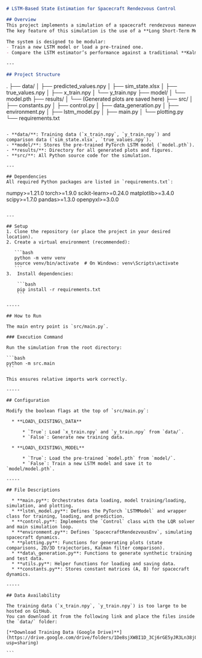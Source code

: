 ```markdown
# LSTM-Based State Estimation for Spacecraft Rendezvous Control

## Overview
This project implements a simulation of a spacecraft rendezvous maneuver using a **Linear-Quadratic Regulator (LQR)** for control.
The key feature of this simulation is the use of a **Long Short-Term Memory (LSTM)** neural network as a state estimator, predicting the spacecraft's full state (position and velocity) from a sequence of partial measurements.

The system is designed to be modular:
- Train a new LSTM model or load a pre-trained one.
- Compare the LSTM estimator’s performance against a traditional **Kalman filter**.

---

## Project Structure
```

.
├── data/
│   ├── predicted\_values.npy
│   ├── sim\_state.xlsx
│   ├── true\_values.npy
│   ├── x\_train.npy
│   └── y\_train.npy
├── model/
│   └── model.pth
├── results/
│   └── (Generated plots are saved here)
├── src/
│   ├── constants.py
│   ├── control.py
│   ├── data\_generation.py
│   ├── environment.py
│   ├── lstm\_model.py
│   ├── main.py
│   └── plotting.py
└── requirements.txt

```

- **data/**: Training data (`x_train.npy`, `y_train.npy`) and comparison data (`sim_state.xlsx`, `true_values.npy`).
- **model/**: Stores the pre-trained PyTorch LSTM model (`model.pth`).
- **results/**: Directory for all generated plots and figures.
- **src/**: All Python source code for the simulation.

---

## Dependencies
All required Python packages are listed in `requirements.txt`:

```

numpy\>=1.21.0
torch\>=1.9.0
scikit-learn\>=0.24.0
matplotlib\>=3.4.0
scipy\>=1.7.0
pandas\>=1.3.0
openpyxl\>=3.0.0

````

---

## Setup
1. Clone the repository (or place the project in your desired location).
2. Create a virtual environment (recommended):

   ```bash
   python -m venv venv
   source venv/bin/activate  # On Windows: venv\Scripts\activate
   ```
3.  Install dependencies:

    ```bash
    pip install -r requirements.txt
    ```

-----

## How to Run

The main entry point is `src/main.py`.

### Execution Command

Run the simulation from the root directory:

```bash
python -m src.main
```

This ensures relative imports work correctly.

-----

## Configuration

Modify the boolean flags at the top of `src/main.py`:

  * **LOAD\_EXISTING\_DATA**

      * `True`: Load `x_train.npy` and `y_train.npy` from `data/`.
      * `False`: Generate new training data.

  * **LOAD\_EXISTING\_MODEL**

      * `True`: Load the pre-trained `model.pth` from `model/`.
      * `False`: Train a new LSTM model and save it to `model/model.pth`.

-----

## File Descriptions

  * **main.py**: Orchestrates data loading, model training/loading, simulation, and plotting.
  * **lstm\_model.py**: Defines the PyTorch `LSTMModel` and wrapper class for training, loading, and prediction.
  * **control.py**: Implements the `Control` class with the LQR solver and main simulation loop.
  * **environment.py**: Defines `SpacecraftRendezvousEnv`, simulating spacecraft dynamics.
  * **plotting.py**: Functions for generating plots (state comparisons, 2D/3D trajectories, Kalman filter comparison).
  * **data\_generation.py**: Functions to generate synthetic training and test data.
  * **utils.py**: Helper functions for loading and saving data.
  * **constants.py**: Stores constant matrices (A, B) for spacecraft dynamics.

-----

## Data Availability

The training data (`x_train.npy`, `y_train.npy`) is too large to be hosted on GitHub.
You can download it from the following link and place the files inside the `data/` folder:

[**Download Training Data (Google Drive)**](https://drive.google.com/drive/folders/1De8sjXW8I1D_3Cj6rGE5yJR3Ln38j0TK?usp=sharing)

```